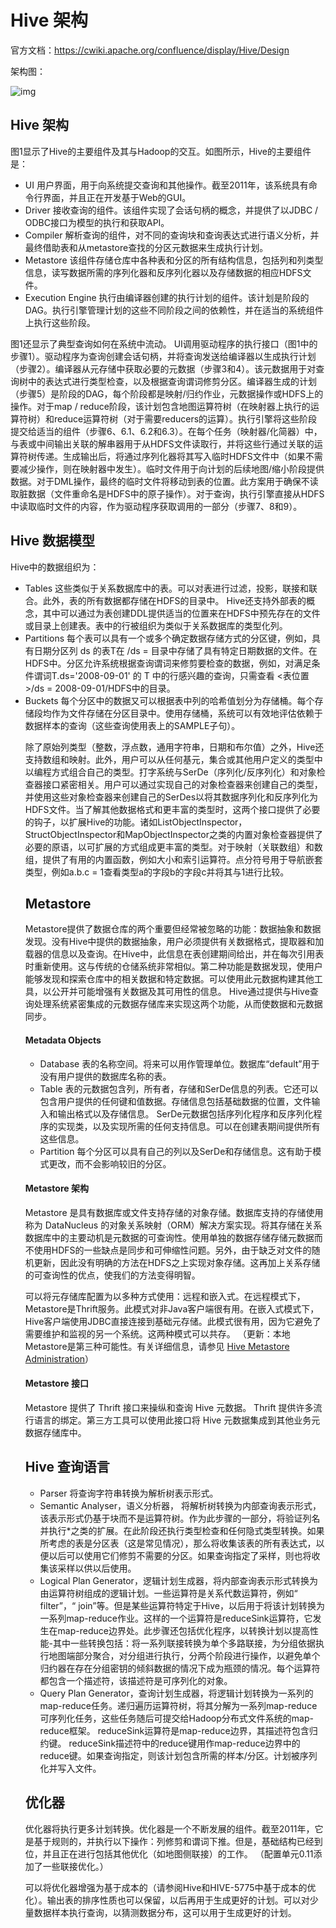 # Hive 架构

官方文档：https://cwiki.apache.org/confluence/display/Hive/Design

架构图：

![img](https://cwiki.apache.org/confluence/download/attachments/27362072/system_architecture.png?version=1&modificationDate=1414560669000&api=v2)

## Hive 架构

图1显示了Hive的主要组件及其与Hadoop的交互。如图所示，Hive的主要组件是：

- UI 用户界面，用于向系统提交查询和其他操作。截至2011年，该系统具有命令行界面，并且正在开发基于Web的GUI。
- Driver 接收查询的组件。该组件实现了会话句柄的概念，并提供了以JDBC / ODBC接口为模型的执行和获取API。
- Compiler 解析查询的组件，对不同的查询块和查询表达式进行语义分析，并最终借助表和从metastore查找的分区元数据来生成执行计划。
- Metastore 该组件存储仓库中各种表和分区的所有结构信息，包括列和列类型信息，读写数据所需的序列化器和反序列化器以及存储数据的相应HDFS文件。
- Execution Engine 执行由编译器创建的执行计划的组件。该计划是阶段的DAG。执行引擎管理计划的这些不同阶段之间的依赖性，并在适当的系统组件上执行这些阶段。

图1还显示了典型查询如何在系统中流动。 UI调用驱动程序的执行接口（图1中的步骤1）。驱动程序为查询创建会话句柄，并将查询发送给编译器以生成执行计划（步骤2）。编译器从元存储中获取必要的元数据（步骤3和4）。该元数据用于对查询树中的表达式进行类型检查，以及根据查询谓词修剪分区。编译器生成的计划（步骤5）是阶段的DAG，每个阶段都是映射/归约作业，元数据操作或HDFS上的操作。对于map / reduce阶段，该计划包含地图运算符树（在映射器上执行的运算符树）和reduce运算符树（对于需要reducers的运算）。执行引擎将这些阶段提交给适当的组件（步骤6、6.1、6.2和6.3）。在每个任务（映射器/化简器）中，与表或中间输出关联的解串器用于从HDFS文件读取行，并将这些行通过关联的运算符树传递。生成输出后，将通过序列化器将其写入临时HDFS文件中（如果不需要减少操作，则在映射器中发生）。临时文件用于向计划的后续地图/缩小阶段提供数据。对于DML操作，最终的临时文件将移动到表的位置。此方案用于确保不读取脏数据（文件重命名是HDFS中的原子操作）。对于查询，执行引擎直接从HDFS中读取临时文件的内容，作为驱动程序获取调用的一部分（步骤7、8和9）。



## Hive 数据模型

Hive中的数据组织为：

- Tables 这些类似于关系数据库中的表。可以对表进行过滤，投影，联接和联合。此外，表的所有数据都存储在HDFS的目录中。 Hive还支持外部表的概念，其中可以通过为表创建DDL提供适当的位置来在HDFS中预先存在的文件或目录上创建表。表中的行被组织为类似于关系数据库的类型化列。
- Partitions 每个表可以具有一个或多个确定数据存储方式的分区键，例如，具有日期分区列 ds 的表T在 <table location>/ds = <date> 目录中存储了具有特定日期数据的文件。在HDFS中。分区允许系统根据查询谓词来修剪要检查的数据，例如，对满足条件谓词T.ds='2008-09-01' 的 T 中的行感兴趣的查询，只需查看 <表位置>/ds = 2008-09-01/HDFS中的目录。
- Buckets 每个分区中的数据又可以根据表中列的哈希值划分为存储桶。每个存储段均作为文件存储在分区目录中。使用存储桶，系统可以有效地评估依赖于数据样本的查询（这些查询使用表上的SAMPLE子句）。

除了原始列类型（整数，浮点数，通用字符串，日期和布尔值）之外，Hive还支持数组和映射。此外，用户可以从任何基元，集合或其他用户定义的类型中以编程方式组合自己的类型。打字系统与SerDe（序列化/反序列化）和对象检查器接口紧密相关。用户可以通过实现自己的对象检查器来创建自己的类型，并使用这些对象检查器来创建自己的SerDes以将其数据序列化和反序列化为HDFS文件。当了解其他数据格式和更丰富的类型时，这两个接口提供了必要的钩子，以扩展Hive的功能。诸如ListObjectInspector，StructObjectInspector和MapObjectInspector之类的内置对象检查器提供了必要的原语，以可扩展的方式组成更丰富的类型。对于映射（关联数组）和数组，提供了有用的内置函数，例如大小和索引运算符。点分符号用于导航嵌套类型，例如a.b.c = 1查看类型a的字段b的字段c并将其与1进行比较。



## Metastore

Metastore提供了数据仓库的两个重要但经常被忽略的功能：数据抽象和数据发现。没有Hive中提供的数据抽象，用户必须提供有关数据格式，提取器和加载器的信息以及查询。在Hive中，此信息在表创建期间给出，并在每次引用表时重新使用。这与传统的仓储系统非常相似。第二种功能是数据发现，使用户能够发现和探索仓库中的相关数据和特定数据。可以使用此元数据构建其他工具，以公开并可能增强有关数据及其可用性的信息。 Hive通过提供与Hive查询处理系统紧密集成的元数据存储库来实现这两个功能，从而使数据和元数据同步。



#### Metadata Objects

- Database 表的名称空间。将来可以用作管理单位。数据库“default”用于没有用户提供的数据库名称的表。
- Table 表的元数据包含列，所有者，存储和SerDe信息的列表。它还可以包含用户提供的任何键和值数据。存储信息包括基础数据的位置，文件输入和输出格式以及存储信息。 SerDe元数据包括序列化程序和反序列化程序的实现类，以及实现所需的任何支持信息。可以在创建表期间提供所有这些信息。
- Partition 每个分区可以具有自己的列以及SerDe和存储信息。这有助于模式更改，而不会影响较旧的分区。



#### Metastore 架构

Metastore 是具有数据库或文件支持存储的对象存储。数据库支持的存储使用称为 DataNucleus 的对象关系映射（ORM）解决方案实现。将其存储在关系数据库中的主要动机是元数据的可查询性。使用单独的数据存储存储元数据而不使用HDFS的一些缺点是同步和可伸缩性问题。另外，由于缺乏对文件的随机更新，因此没有明确的方法在HDFS之上实现对象存储。这再加上关系存储的可查询性的优点，使我们的方法变得明智。

可以将元存储库配置为以多种方式使用：远程和嵌入式。在远程模式下，Metastore是Thrift服务。此模式对非Java客户端很有用。在嵌入式模式下，Hive客户端使用JDBC直接连接到基础元存储。此模式很有用，因为它避免了需要维护和监视的另一个系统。这两种模式可以共存。 （更新：本地Metastore是第三种可能性。有关详细信息，请参见 [Hive Metastore Administration](https://cwiki.apache.org/confluence/display/Hive/AdminManual+MetastoreAdmin)）



#### Metastore 接口

Metastore 提供了 Thrift 接口来操纵和查询 Hive 元数据。 Thrift 提供许多流行语言的绑定。第三方工具可以使用此接口将 Hive 元数据集成到其他业务元数据存储库中。



## Hive 查询语言

- Parser 将查询字符串转换为解析树表示形式。
- Semantic Analyser，语义分析器， 将解析树转换为内部查询表示形式，该表示形式仍基于块而不是运算符树。作为此步骤的一部分，将验证列名并执行*之类的扩展。在此阶段还执行类型检查和任何隐式类型转换。如果所考虑的表是分区表（这是常见情况），那么将收集该表的所有表达式，以便以后可以使用它们修剪不需要的分区。如果查询指定了采样，则也将收集该采样以供以后使用。
- Logical Plan Generator，逻辑计划生成器，将内部查询表示形式转换为由运算符树组成的逻辑计划。一些运算符是关系代数运算符，例如“ filter”，“ join”等。但是某些运算符特定于Hive，以后用于将该计划转换为一系列map-reduce作业。这样的一个运算符是reduceSink运算符，它发生在map-reduce边界处。此步骤还包括优化程序，以转换计划以提高性能-其中一些转换包括：将一系列联接转换为单个多路联接，为分组依据执行地图端部分聚合，对分组进行执行，分两个阶段进行操作，以避免单个归约器在存在分组密钥的倾斜数据的情况下成为瓶颈的情况。每个运算符都包含一个描述符，该描述符是可序列化的对象。
- Query Plan Generator，查询计划生成器，将逻辑计划转换为一系列的map-reduce任务。递归遍历运算符树，将其分解为一系列map-reduce可序列化任务，这些任务随后可提交给Hadoop分布式文件系统的map-reduce框架。 reduceSink运算符是map-reduce边界，其描述符包含归约键。 reduceSink描述符中的reduce键用作map-reduce边界中的reduce键。如果查询指定，则该计划包含所需的样本/分区。计划被序列化并写入文件。



## 优化器

优化器将执行更多计划转换。优化器是一个不断发展的组件。截至2011年，它是基于规则的，并执行以下操作：列修剪和谓词下推。但是，基础结构已经到位，并且正在进行包括其他优化（如地图侧联接）的工作。 （配置单元0.11添加了一些联接优化。）

可以将优化器增强为基于成本的（请参阅Hive和HIVE-5775中基于成本的优化）。输出表的排序性质也可以保留，以后再用于生成更好的计划。可以对少量数据样本执行查询，以猜测数据分布，这可以用于生成更好的计划。























































